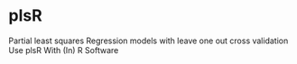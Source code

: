 # plsR
Partial least squares Regression models with leave one out cross validation Use plsR With (In) R Software
